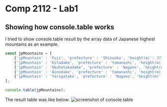 # Comp 2112 - Lab1
## Showing how console.table works

I tried to show console.table result by the array data of Japanese highest mountains as an example.

```js
const jpMountains = [
	{'jpMountain' : 'Fuji', 'prefecture' : 'Shizuoka', 'height(m)': 3776},
	{'jpMountain' : 'Kitadake', 'prefecture' : 'Yamanashi', 'height(m)': 3193},
	{'jpMountain' : 'Okuhotakadake', 'prefecture' : 'Nagano', 'height(m)': 3190},
	{'jpMountain' : 'Ainodake', 'prefecture' : 'Yamanashi', 'height(m)': 3189},
	{'jpMountain' : 'Yarigatake', 'prefecture' : 'Nagano', 'height(m)': 3180}
];

console.table(jpMountains);
```

The result table was like below:
![screenshot of console.table](http://yurizm.work/comp2112-lab1.png)
